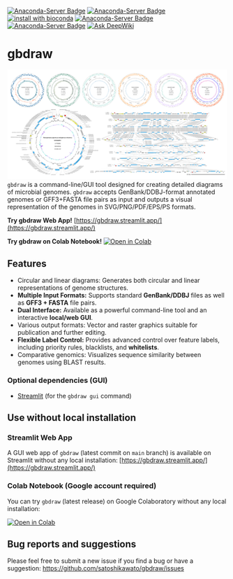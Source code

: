 [![Anaconda-Server Badge](https://anaconda.org/bioconda/gbdraw/badges/version.svg)](https://anaconda.org/bioconda/gbdraw)
[![Anaconda-Server Badge](https://anaconda.org/bioconda/gbdraw/badges/platforms.svg)](https://anaconda.org/bioconda/gbdraw)
[![install with bioconda](https://img.shields.io/badge/install%20with-bioconda-brightgreen.svg?style=flat)](http://bioconda.github.io/recipes/gbdraw/README.html)
[![Anaconda-Server Badge](https://anaconda.org/bioconda/gbdraw/badges/latest_release_date.svg)](https://anaconda.org/bioconda/gbdraw)
[![Anaconda-Server Badge](https://anaconda.org/bioconda/gbdraw/badges/license.svg)](https://anaconda.org/bioconda/gbdraw)
[![Ask DeepWiki](https://deepwiki.com/badge.svg)](https://deepwiki.com/satoshikawato/gbdraw)

# gbdraw
![gbdraw](https://github.com/satoshikawato/gbdraw/blob/main/examples/gbdraw_social_preview.png)
`gbdraw` is a command-line/GUI tool designed for creating detailed diagrams of microbial genomes. 
`gbdraw` accepts GenBank/DDBJ-format annotated genomes or GFF3+FASTA file pairs as input and outputs a visual representation of the genomes in SVG/PNG/PDF/EPS/PS formats.

**Try gbdraw Web App!** [https://gbdraw.streamlit.app/](https://gbdraw.streamlit.app/)

**Try gbdraw on Colab Notebook!** [![Open in Colab](https://colab.research.google.com/assets/colab-badge.svg)](https://colab.research.google.com/github/satoshikawato/gbdraw/blob/main/gbdraw_colab.ipynb)

## Features
- Circular and linear diagrams: Generates both circular and linear representations of genome structures.
- **Multiple Input Formats:** Supports standard **GenBank/DDBJ** files as well as **GFF3 + FASTA** file pairs.
- **Dual Interface:** Available as a powerful command-line tool and an interactive **local/web GUI**.
- Various output formats: Vector and raster graphics suitable for publication and further editing.
- **Flexible Label Control:** Provides advanced control over feature labels, including priority rules, blacklists, and **whitelists**.
- Comparative genomics: Visualizes sequence similarity between genomes using BLAST results.


### Optional dependencies (GUI)
- [Streamlit](https://streamlit.io/) (for the `gbdraw gui` command)
## Use without local installation
### Streamlit Web App
A GUI web app of `gbdraw` (latest commit on `main` branch) is available on Streamlit without any local installation:
[https://gbdraw.streamlit.app/](https://gbdraw.streamlit.app/)

### Colab Notebook (Google account required)
You can try `gbdraw` (latest release) on Google Colaboratory without any local installation:

[![Open in Colab](https://colab.research.google.com/assets/colab-badge.svg)](https://colab.research.google.com/github/satoshikawato/gbdraw/blob/main/gbdraw_colab.ipynb)


## Bug reports and suggestions
Please feel free to submit a new issue if you find a bug or have a suggestion:
https://github.com/satoshikawato/gbdraw/issues





